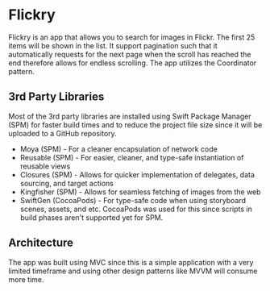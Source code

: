 # Flickry

Flickry is an app that allows you to search for images in Flickr. The first 25 items will be shown in the list. It support pagination such that it automatically requests for the next page when the scroll has reached the end therefore allows for endless scrolling. The app utilizes the Coordinator pattern.

## 3rd Party Libraries
Most of the 3rd party libraries are installed using Swift Package Manager (SPM) for faster build times and to reduce the project file size since it will be uploaded to a GitHub repository.

- Moya (SPM) - For a cleaner encapsulation of network code
- Reusable (SPM) - For easier, cleaner, and type-safe instantiation of reusable views
- Closures (SPM) - Allows for quicker implementation of delegates, data sourcing, and target actions
- Kingfisher (SPM) - Allows for seamless fetching of images from the web
- SwiftGen (CocoaPods) - For type-safe code when using storyboard scenes, assets, and etc. CocoaPods was used for this since scripts in build phases aren't supported yet for SPM.

## Architecture
The app was built using MVC since this is a simple application with a very limited timeframe and using other design patterns like MVVM will consume more time.
